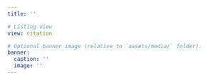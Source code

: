 ```yaml
---
title: ''

# Listing view
view: citation

# Optional banner image (relative to `assets/media/` folder).
banner:
  caption: ''
  image: ''
---
```

